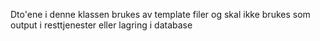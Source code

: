 Dto'ene i denne klassen brukes av template filer og skal ikke brukes som output i resttjenester eller lagring i database
